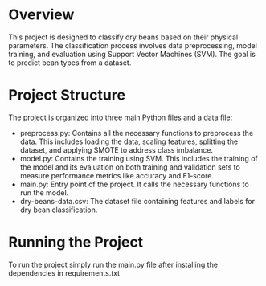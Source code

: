 # Overview

This project is designed to classify dry beans based on their physical parameters. The classification process involves data preprocessing, model training, and evaluation using Support Vector Machines (SVM). The goal is to predict bean types from a dataset.


# Project Structure

The project is organized into three main Python files and a data file:
- preprocess.py: Contains all the necessary functions to preprocess the data. This includes loading the data, scaling features, splitting the dataset, and applying SMOTE to address class imbalance.
- model.py: Contains the training using SVM. This includes the training of the model and its evaluation on both training and validation sets to measure performance metrics like accuracy and F1-score.
- main.py: Entry point of the project. It calls the necessary functions to run the model.
- dry-beans-data.csv: The dataset file containing features and labels for dry bean classification.

# Running the Project
To run the project simply run the main.py file after installing the dependencies in requirements.txt
